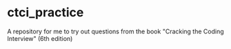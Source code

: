 # ctci_practice
A repository for me to try out questions from the book "Cracking the Coding Interview" (6th edition)
